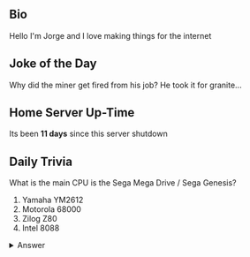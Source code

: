 ## Bio

Hello I'm Jorge and I love making things for the internet

## Joke of the Day

Why did the miner get fired from his job? He took it for granite...

## Home Server Up-Time

Its been **11 days** since this server shutdown


## Daily Trivia

What is the main CPU is the Sega Mega Drive / Sega Genesis?
 1. Yamaha YM2612
 2. Motorola 68000
 3. Zilog Z80
 4. Intel 8088

<details>
  <summary>Answer</summary>
  Motorola 68000
</details>
